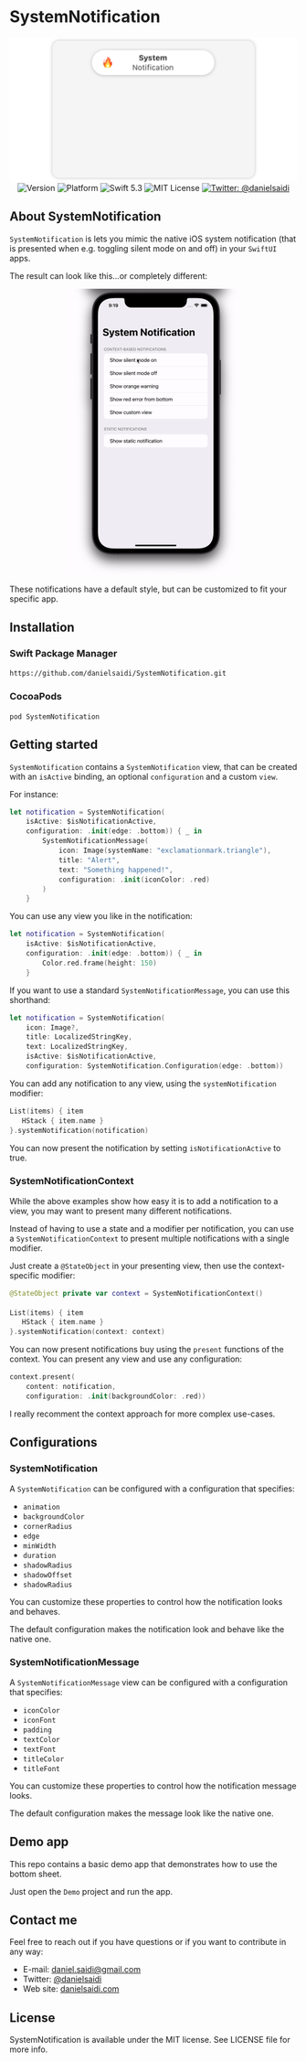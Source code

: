 # SystemNotification

<p align="center">
    <img src ="Resources/Logo.png" width=600 /><br />
    <img src="https://img.shields.io/github/v/release/danielsaidi/SystemNotification?color=%2300550&sort=semver" alt="Version" />
    <img src="https://img.shields.io/cocoapods/p/SystemNotification.svg?style=flat" alt="Platform" />
    <img src="https://img.shields.io/badge/Swift-5.3-orange.svg" alt="Swift 5.3" />
    <img src="https://img.shields.io/github/license/danielsaidi/SystemNotification" alt="MIT License" />
    <a href="https://twitter.com/danielsaidi">
        <img src="https://img.shields.io/badge/contact-@danielsaidi-blue.svg?style=flat" alt="Twitter: @danielsaidi" />
    </a>
</p>


## About SystemNotification

`SystemNotification` is lets you mimic the native iOS system notification (that is presented when e.g. toggling silent mode on and off) in your `SwiftUI` apps.

The result can look like this...or completely different:

<p align="center">
    <img src="Resources/Demo.gif" width=300 />
</p>

These notifications have a default style, but can be customized to fit your specific app.


## Installation

### Swift Package Manager

```
https://github.com/danielsaidi/SystemNotification.git
```

### CocoaPods

```
pod SystemNotification
```


## Getting started

`SystemNotification` contains a `SystemNotification` view, that can be created with an `isActive` binding, an optional `configuration` and a custom `view`.

For instance:

```swift
let notification = SystemNotification(
    isActive: $isNotificationActive,
    configuration: .init(edge: .bottom)) { _ in
        SystemNotificationMessage(
            icon: Image(systemName: "exclamationmark.triangle"), 
            title: "Alert", 
            text: "Something happened!",
            configuration: .init(iconColor: .red)
        )
    }
```

You can use any view you like in the notification:

```swift
let notification = SystemNotification(
    isActive: $isNotificationActive,
    configuration: .init(edge: .bottom)) { _ in
        Color.red.frame(height: 150)
    }
```

If you want to use a standard `SystemNotificationMessage`, you can use this shorthand:

```swift
let notification = SystemNotification(
    icon: Image?,
    title: LocalizedStringKey,
    text: LocalizedStringKey,
    isActive: $isNotificationActive,
    configuration: SystemNotification.Configuration(edge: .bottom))
```

You can add any notification to any view, using the `systemNotification` modifier: 

```swift
List(items) { item
   HStack { item.name }
}.systemNotification(notification)
```

You can now present the notification by setting `isNotificationActive` to true.


### SystemNotificationContext

While the above examples show how easy it is to add a notification to a view, you may want to present many different notifications.

Instead of having to use a state and a modifier per notification, you can use a `SystemNotificationContext` to present multiple notifications with a single modifier.

Just create a `@StateObject` in your presenting view, then use the context-specific modifier:

```swift
@StateObject private var context = SystemNotificationContext()

List(items) { item
   HStack { item.name }
}.systemNotification(context: context)
```

You can now present notifications buy using the `present` functions of the context. You can present any view and use any configuration:

```swift
context.present(
    content: notification,
    configuration: .init(backgroundColor: .red))
```

I really recomment the context approach for more complex use-cases.


## Configurations


### SystemNotification

A `SystemNotification` can be configured with a configuration that specifies:

* `animation`
* `backgroundColor`
* `cornerRadius`
* `edge`
* `minWidth`
* `duration`
* `shadowRadius`
* `shadowOffset`
* `shadowRadius`

You can customize these properties to control how the notification looks and behaves. 

The default configuration makes the notification look and behave like the native one.


### SystemNotificationMessage

A `SystemNotificationMessage` view can be configured with a configuration that specifies:

* `iconColor`
* `iconFont`
* `padding`
* `textColor`
* `textFont`
* `titleColor`
* `titleFont`

You can customize these properties to control how the notification message looks. 

The default configuration makes the message look like the native one.


## Demo app

This repo contains a basic demo app that demonstrates how to use the bottom sheet.

Just open the `Demo` project and run the app.


## Contact me

Feel free to reach out if you have questions or if you want to contribute in any way:

* E-mail: [daniel.saidi@gmail.com][Email]
* Twitter: [@danielsaidi][Twitter]
* Web site: [danielsaidi.com][Website]


## License

SystemNotification is available under the MIT license. See LICENSE file for more info.


[Email]: mailto:daniel.saidi@gmail.com
[Twitter]: http://www.twitter.com/danielsaidi
[Website]: http://www.danielsaidi.com

